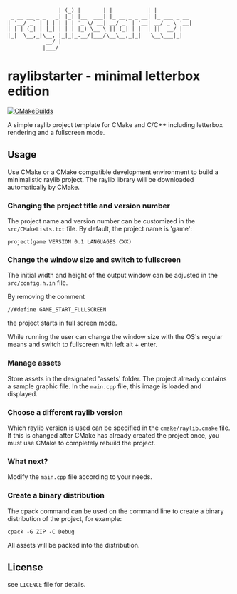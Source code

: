 ```
                | (_) |       | |           | |           
 _ __ __ _ _   _| |_| |__  ___| |_ __ _ _ __| |_ ___ _ __ 
| '__/ _` | | | | | | '_ \/ __| __/ _` | '__| __/ _ \ '__|
| | | (_| | |_| | | | |_) \__ \ || (_| | |  | ||  __/ |   
|_|  \__,_|\__, |_|_|_.__/|___/\__\__,_|_|   \__\___|_|   
            __/ |                                         
           |___/  
```

# raylibstarter - minimal letterbox edition

[![CMakeBuilds](https://github.com/chfhhd/raylibstarter-letterboxed/actions/workflows/cmake.yml/badge.svg)](https://github.com/chfhhd/raylibstarter-letterboxed/actions/workflows/cmake.yml)

A simple raylib project template for CMake and C/C++ including letterbox rendering and a fullscreen mode.

## Usage

Use CMake or a CMake compatible development environment to build a minimalistic raylib project. The raylib library will be downloaded automatically by CMake.

### Changing the project title and version number

The project name and version number can be customized in the `src/CMakeLists.txt` file. By default, the project name is 'game':

```
project(game VERSION 0.1 LANGUAGES CXX)
```

### Change the window size and switch to fullscreen

The initial width and height of the output window can be adjusted in the `src/config.h.in` file.

By removing the comment

```
//#define GAME_START_FULLSCREEN
```

the project starts in full screen mode.

While running the user can change the window size with the OS's regular means and switch to fullscreen with left alt + enter.

### Manage assets

Store assets in the designated 'assets' folder. The project already contains a sample graphic file. In the `main.cpp` file, this image is loaded and displayed.

### Choose a different raylib version

Which raylib version is used can be specified in the `cmake/raylib.cmake` file. If this is changed after CMake has already created the project once, you must use CMake to completely rebuild the project.

### What next?

Modify the `main.cpp` file according to your needs.

### Create a binary distribution

The cpack command can be used on the command line to create a binary distribution of the project, for example:

```
cpack -G ZIP -C Debug
```

All assets will be packed into the distribution.

## License

see `LICENCE` file for details.
